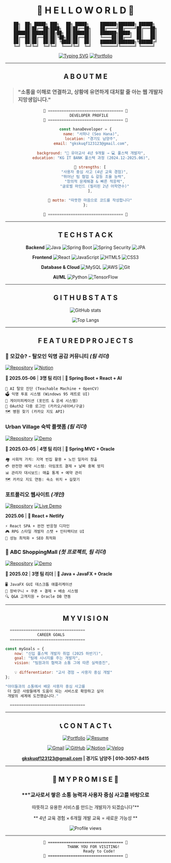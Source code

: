 <div align="center">

# 🌟 **H E L L O   W O R L D** 🌟

```
██╗  ██╗ █████╗ ███╗   ██╗ █████╗     ███████╗███████╗ ██████╗ 
██║  ██║██╔══██╗████╗  ██║██╔══██╗    ██╔════╝██╔════╝██╔═══██╗
███████║███████║██╔██╗ ██║███████║    ███████╗█████╗  ██║   ██║
██╔══██║██╔══██║██║╚██╗██║██╔══██║    ╚════██║██╔══╝  ██║   ██║
██║  ██║██║  ██║██║ ╚████║██║  ██║    ███████║███████╗╚██████╔╝
╚═╝  ╚═╝╚═╝  ╚═╝╚═╝  ╚═══╝╚═╝  ╚═╝    ╚══════╝╚══════╝ ╚═════╝ 
```

[![Typing SVG](https://readme-typing-svg.herokuapp.com/?font=Orbitron&weight=900&size=40&duration=3000&pause=1200&color=2F80ED&background=FFFFFF00&center=true&vCenter=true&multiline=true&repeat=true&width=1000&height=150&lines=💫+CREATIVE+DEVELOPER+💫;⚡+REACT+%7C+SPRING+%7C+AI+⚡;🌟+MAKING+DREAMS+INTO+CODE+🌟)](https://git.io/typing-svg)
[![Portfolio](https://img.shields.io/badge/🌐_MY_PORTFOLIO-VISIT_NOW-00D4FF?style=for-the-badge&logo=netlify&logoColor=white&labelColor=000000)](https://hana-dev-portfolio.netlify.app/)

</div>

---

<div align="center">

## **A B O U T   M E** 

</div>

> ### **"소통을 이해로 연결하고, 상황에 유연하게 대처할 줄 아는 웹 개발자 지망생입니다."**

<div align="center">

```javascript
🌟 ================================= 🌟
    DEVELOPER PROFILE 
🌟 ================================= 🌟

const hanaDeveloper = {
     name: "서하나 (Seo Hana)",
     location: "경기도 남양주",
     email: "gkskuqf123123@gmail.com",
    
     background: "🧸 유아교사 4년 9개월 → 💻 풀스택 개발자",
     education: "KG IT BANK 풀스택 과정 (2024.12-2025.06)",
    
    💪 strengths: [
        "사용자 중심 사고 (4년 교육 경험)",
        "뛰어난 팀 협업 & 갈등 조율 능력", 
        "창의적 문제해결 & 빠른 적응력",
        "글로벌 마인드 (필리핀 2년 어학연수)"
    ],
    
    💝 motto: "따뜻한 마음으로 코드를 작성합니다"
};

🌟 ================================= 🌟
```

</div>

---

<div align="center">

## **T E C H   S T A C K** 

**Backend** 
![Java](https://img.shields.io/badge/Java-007396?style=for-the-badge&logo=java&logoColor=white)
![Spring Boot](https://img.shields.io/badge/Spring_Boot-6DB33F?style=for-the-badge&logo=spring-boot&logoColor=white)
![Spring Security](https://img.shields.io/badge/Spring_Security-6DB33F?style=for-the-badge&logo=spring-security&logoColor=white)
![JPA](https://img.shields.io/badge/JPA-59666C?style=for-the-badge&logo=hibernate&logoColor=white)

**Frontend**
![React](https://img.shields.io/badge/React-61DAFB?style=for-the-badge&logo=react&logoColor=black)
![JavaScript](https://img.shields.io/badge/JavaScript-F7DF1E?style=for-the-badge&logo=javascript&logoColor=black)
![HTML5](https://img.shields.io/badge/HTML5-E34F26?style=for-the-badge&logo=html5&logoColor=white)
![CSS3](https://img.shields.io/badge/CSS3-1572B6?style=for-the-badge&logo=css3&logoColor=white)

**Database & Cloud**
![MySQL](https://img.shields.io/badge/MySQL-4479A1?style=for-the-badge&logo=mysql&logoColor=white)
![AWS](https://img.shields.io/badge/AWS_EC2-232F3E?style=for-the-badge&logo=amazon-aws&logoColor=white)
![Git](https://img.shields.io/badge/Git-F05032?style=for-the-badge&logo=git&logoColor=white)

**AI/ML**
![Python](https://img.shields.io/badge/Python-3776AB?style=for-the-badge&logo=python&logoColor=white)
![TensorFlow](https://img.shields.io/badge/TensorFlow-FF6F00?style=for-the-badge&logo=tensorflow&logoColor=white)

</div>

---

<div align="center">

## **G I T H U B   S T A T S** 

![GitHub stats](https://github-readme-stats.vercel.app/api?username=HanaSeoo&show_icons=true&theme=tokyonight&hide_border=true&count_private=true&bg_color=0D1117&title_color=00D4FF&icon_color=00D4FF&text_color=FFFFFF)

![Top Langs](https://github-readme-stats.vercel.app/api/top-langs/?username=HanaSeoo&layout=compact&theme=tokyonight&hide_border=true&bg_color=0D1117&title_color=00D4FF&text_color=FFFFFF)

</div>

---

<div align="center">

## **F E A T U R E D   P R O J E C T S**

</div>

### 🌟 **모갔슈? - 탈모인 익명 공감 커뮤니티** *(팀 리더)*
[![Repository](https://img.shields.io/badge/📁_GitHub-Repository-181717?style=for-the-badge&logo=github&logoColor=white)](https://github.com/taejong12/mogatshoo) [![Notion](https://img.shields.io/badge/📋_Notion-상세보기-000000?style=for-the-badge&logo=notion&logoColor=white)](https://www.notion.so/Project-20ddb822a28e80ef92dfd65b470d78e9)

**📅 2025.05-06** | **3명 팀 리더** | **🔧 Spring Boot + React + AI**

```
🤖 AI 탈모 진단 (Teachable Machine + OpenCV)
🗳️ 익명 투표 시스템 (Windows 95 레트로 UI)
🎁 게이미피케이션 (포인트 & 운세 시스템)
🔐 OAuth2 다중 로그인 (카카오/네이버/구글)
🗺️ 병원 찾기 (카카오 지도 API)
```

### **Urban Village 숙박 플랫폼** *(팀 리더)*
[![Repository](https://img.shields.io/badge/📁_GitHub-Repository-181717?style=for-the-badge&logo=github&logoColor=white)](https://github.com/HanaSeoo/urban-village) [![Demo](https://img.shields.io/badge/🎬_YouTube-Demo-FF0000?style=for-the-badge&logo=youtube&logoColor=white)](https://youtu.be/vfzpYiFC3Rw)

**📅 2025.03-05** | **4명 팀 리더** | **🔧 Spring MVC + Oracle**

```
🏘️ 사회적 가치: 지역 빈집 활용 + 노인 일자리 창출
💳 완전한 예약 시스템: 아임포트 결제 + 날짜 중복 방지
📊 관리자 대시보드: 매출 통계 + 예약 관리
🗺️ 카카오 지도 연동: 숙소 위치 + 길찾기
```

### **포트폴리오 웹사이트** *(개인)*
[![Repository](https://img.shields.io/badge/📁_GitHub-Repository-181717?style=for-the-badge&logo=github&logoColor=white)](https://github.com/HanaSeoo/portfolio-website) [![Live Demo](https://img.shields.io/badge/🌐_Live-Demo-00C7B7?style=for-the-badge&logo=netlify&logoColor=white)](https://hana-dev-portfolio.netlify.app/)

**2025.06** | **🔧 React + Netlify**

```
⚡ React SPA + 완전 반응형 디자인
🎮 RPG 스타일 개발자 스탯 + 인터랙티브 UI
🚀 성능 최적화 + SEO 최적화
```

### 🛒 **ABC ShoppingMall** *(첫 프로젝트, 팀 리더)*
[![Repository](https://img.shields.io/badge/📁_GitHub-Repository-181717?style=for-the-badge&logo=github&logoColor=white)](https://github.com/HanaSeoo/ABC-ShoppingMall) [![Demo](https://img.shields.io/badge/🎬_YouTube-Demo-FF0000?style=for-the-badge&logo=youtube&logoColor=white)](https://www.youtube.com/embed/AosiUaQ-lYo)

**📅 2025.02** | **3명 팀 리더** | **🔧 Java + JavaFX + Oracle**

```
🖥️ JavaFX GUI 데스크톱 애플리케이션
🛒 장바구니 + 쿠폰 + 결제 + 배송 시스템
🔍 Q&A 고객지원 + Oracle DB 연동
```

---

<div align="center">

## **M Y   V I S I O N**

</div>

```javascript
  ================================= 
              CAREER GOALS
  ================================= 

const myGoals = {
    now: "신입 풀스택 개발자 취업 (2025 하반기)",
    goal: "팀에 시너지를 주는 개발자",
    vision: "팀원과의 협력과 소통 그에 따른 실력증진",
    
    💡 differentiator: "교사 경험 → 사용자 중심 개발"
};

"아이들과의 소통에서 배운 사용자 중심 사고를
 더 많은 사람들에게 도움이 되는 서비스로 확장하고 싶어
 개발의 세계에 도전했습니다."

  ================================= 
```

---

<div align="center">

## 📞 **C O N T A C T** 📞

[![Portfolio](https://img.shields.io/badge/🌐_PORTFOLIO-VISIT-00D4FF?style=for-the-badge&logo=netlify&logoColor=white&labelColor=000000)](https://hana-dev-portfolio.netlify.app/)
[![Resume](https://img.shields.io/badge/📄_RESUME-DOWNLOAD-blue?style=for-the-badge&logo=adobeacrobatreader&logoColor=white&labelColor=000000)](https://github.com/HanaSeoo/HanaSeoo/raw/main/서하나_이력서.pdf)

[![Gmail](https://img.shields.io/badge/Gmail-EA4335?style=for-the-badge&logo=gmail&logoColor=white)](mailto:gkskuqf123123@gmail.com)
[![GitHub](https://img.shields.io/badge/GitHub-181717?style=for-the-badge&logo=github&logoColor=white)](https://github.com/HanaSeoo)
[![Notion](https://img.shields.io/badge/Notion-000000?style=for-the-badge&logo=notion&logoColor=white)](https://www.notion.so/1b9db822a28e801eb04af2f96ab48d5a)
[![Velog](https://img.shields.io/badge/Velog-20C997?style=for-the-badge&logo=velog&logoColor=white)](https://velog.io/@gkskquf109/posts)

**gkskuqf123123@gmail.com | 경기도 남양주 | 010-3057-8415**

</div>

---

<div align="center">

## 💝 **M Y   P R O M I S E** 💝

### **"교사로서 쌓은 소통 능력과 사용자 중심 사고를 바탕으로  
따뜻하고 유용한 서비스를 만드는 개발자가 되겠습니다"**

** 4년 교육 경험 × 6개월 개발 교육 = 새로운 가능성 **

![Profile views](https://komarev.com/ghpvc/?username=HanaSeoo&color=00D4FF&style=for-the-badge)

</div>

---

<div align="center">

```
🌟 ================================= 🌟
       THANK YOU FOR VISITING!
            Ready to Code!
🌟 ================================= 🌟
```

</div>
